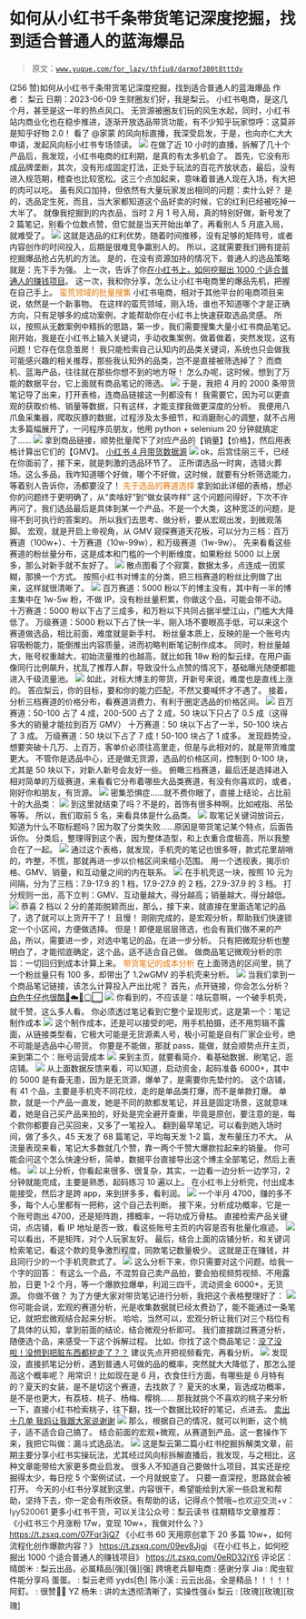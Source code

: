 # 如何从小红书千条带货笔记深度挖掘，找到适合普通人的蓝海爆品

> 原文：[`www.yuque.com/for_lazy/thfiu8/darmof380t8tttdv`](https://www.yuque.com/for_lazy/thfiu8/darmof380t8tttdv)

<ne-h2 id="2283a808" data-lake-id="2283a808"><ne-heading-ext><ne-heading-anchor></ne-heading-anchor><ne-heading-fold></ne-heading-fold></ne-heading-ext><ne-heading-content><ne-text id="u502b41a9">(256 赞)如何从小红书千条带货笔记深度挖掘，找到适合普通人的蓝海爆品</ne-text></ne-heading-content></ne-h2> <ne-p id="u1257dd9c" data-lake-id="u1257dd9c"><ne-text id="u3a2d838b">作者： 梨云</ne-text></ne-p> <ne-p id="u9589886e" data-lake-id="u9589886e"><ne-text id="u6bd5f9b9">日期：2023-06-09</ne-text></ne-p> <ne-p id="u9e15c47e" data-lake-id="u9e15c47e"><ne-text id="u5c27f0a4">生财圈友们好，我是梨云。</ne-text></ne-p> <ne-p id="ud02373ac" data-lake-id="ud02373ac"><ne-text id="u0976e4df">小红书电商，是这几个月，甚至是这一年的热点风口。</ne-text></ne-p> <ne-p id="ucb86d54e" data-lake-id="ucb86d54e"><ne-text id="u472de0cb">无货源被圈友们玩的风生水起，同时，小红书站内商业化也在稳步推进，逐渐开放选品带货功能，有不少知乎玩家惊呼：这莫非是知乎好物 2.0！</ne-text></ne-p> <ne-p id="u79260938" data-lake-id="u79260938"><ne-text id="ua19acf8f">看了 @家蒙 的风向标直播，我深受启发，于是，也向亦仁大大申请，发起风向标小红书专场领读。</ne-text></ne-p> <ne-p id="u16d66665" data-lake-id="u16d66665"><ne-card data-card-name="image" data-card-type="inline" id="EncAM" data-event-boundary="card">![](img/99f5edad7681aae58ea7b7ebeb3ee8d2.png)</ne-card></ne-p> <ne-p id="ub6273fc0" data-lake-id="ub6273fc0"><ne-text id="uda22605b">在做了近 10 小时的直播，拆解了几十个产品后，我发现，小红书电商的红利期，是真的有太多机会了。</ne-text></ne-p> <ne-p id="u5434a8e2" data-lake-id="u5434a8e2"><ne-text id="u6383cce4">首先，它没有形成品牌垄断，其次，没有形成固定打法，正处于玩法的百花齐放状态，最后，没有进入规范期，稽查也比较宽松。这三个点加起来，意味着普通人现在入场，有大把的肉可以吃。</ne-text></ne-p> <ne-p id="ude24a206" data-lake-id="ude24a206"><ne-text id="u7661afe2">虽有风口加持，但依然有大量玩家发出相同的问题：卖什么好？</ne-text></ne-p> <ne-p id="u4bfabae3" data-lake-id="u4bfabae3"><ne-text id="u14a8acff">是的，选品定生死，而且，当大家都知道这个品好卖的时候，它的红利已经被吃掉一大半了。</ne-text></ne-p> <ne-p id="u2b5a7652" data-lake-id="u2b5a7652"><ne-text id="uccaf3d12">就像我挖掘到的内衣品，当时 2 月 1 号入局，真的特别好做，新号发了 2 篇笔记，别看个位数点赞，但它就是当天开始出单了，再看别人 5 月底入局，就难受了。</ne-text></ne-p> <ne-p id="ue6374ac9" data-lake-id="ue6374ac9"><ne-card data-card-name="image" data-card-type="inline" id="UWqWI" data-event-boundary="card">![](img/25c674be0939c805fbc12644332a28a0.png)</ne-card></ne-p> <ne-p id="ucb587142" data-lake-id="ucb587142"><ne-text id="u8beab73c">这就是选品的红利优势，随着时间推移，没有足够的矩阵号，或者内容创作的时间投入，后期是很难竞争赢别人的。</ne-text></ne-p> <ne-p id="ud918d1e4" data-lake-id="ud918d1e4"><ne-text id="uce3f374a" ne-bold="true">所以，这就需要我们拥有提前挖掘爆品抢占先机的方法。</ne-text></ne-p> <ne-p id="uf3fac426" data-lake-id="uf3fac426"><ne-text id="uc6124658" ne-bold="true">是的，在没有资源加持的情况下，普通人的选品策略就是：先下手为强。</ne-text></ne-p> <ne-p id="u7a59c80a" data-lake-id="u7a59c80a"><ne-text id="u60bb799c">上一次，告诉了你</ne-text>[<ne-text id="u7d63ea42">在小红书上，如何挖掘出 1000 个适合普通人的赚钱项目</ne-text>](https://t.zsxq.com/0eRD32jY6)<ne-text id="u0018ddff">。</ne-text></ne-p> <ne-p id="u6c6c935e" data-lake-id="u6c6c935e"><ne-text id="u9b25d2b7">这一次，我和你分享，怎么让小红书电商里的爆品先机，把握在自己手上。</ne-text></ne-p> <ne-h4 id="1076e0a3" data-lake-id="1076e0a3"><ne-heading-ext><ne-heading-anchor></ne-heading-anchor><ne-heading-fold></ne-heading-fold></ne-heading-ext><ne-heading-content><ne-text id="ud935b58a" style="color: rgb(230, 115, 0);">蛮荒领域的批量搜集</ne-text></ne-heading-content></ne-h4> <ne-p id="u741e6a8a" data-lake-id="u741e6a8a"><ne-text id="u52e7c722">小红书电商，相对于其他平台的电商项目来说，依然是一个新事物。</ne-text></ne-p> <ne-p id="u0b644a84" data-lake-id="u0b644a84"><ne-text id="ue8c83cab">在这样的蛮荒领域，刚入场，谁也不知道哪个才是正确方向，只有足够多的成功案例，才能帮助你在小红书上快速获取选品灵感。</ne-text></ne-p> <ne-p id="u17ad404b" data-lake-id="u17ad404b"><ne-text id="u4d3e7c0b">所以，按照从无数案例中精拆的思路，第一步，我们需要搜集大量小红书商品笔记。</ne-text></ne-p> <ne-p id="u02a4ed26" data-lake-id="u02a4ed26"><ne-text id="u7d20dbe6">刚开始，我是在小红书上输入关键词，手动收集案例，做着做着，突然发现，这有问题！它存在信息茧房！</ne-text></ne-p> <ne-p id="uf7b04f98" data-lake-id="uf7b04f98"><ne-text id="u8c64f623">我只能检索自己认知内的品类关键词，系统也只会做我可能感兴趣的相关推荐，那些我认知外的品类，岂不是直接被筛选掉了？</ne-text></ne-p> <ne-p id="u959337d2" data-lake-id="u959337d2"><ne-text id="u1e1c7ff1">而商机、蓝海产品，往往就在那些你想不到的地方呀！</ne-text></ne-p> <ne-p id="u67ca0ac6" data-lake-id="u67ca0ac6"><ne-text id="u7dd3f702">怎么办呢，这时候，想到了万能的数据平台，它上面就有商品笔记的筛选。</ne-text></ne-p> <ne-p id="u788e29f2" data-lake-id="u788e29f2"><ne-card data-card-name="image" data-card-type="inline" id="mdrrf" data-event-boundary="card">![](img/7286a22de4ccaa8a5151db6ed10afc64.png)</ne-card></ne-p> <ne-p id="u44d4045c" data-lake-id="u44d4045c"><ne-text id="u2872d7a0">于是，我把 4 月的 2000 条带货笔记导了出来，打开表格，连商品链接这一列都没有！</ne-text></ne-p> <ne-p id="uf5501b48" data-lake-id="uf5501b48"><ne-text id="u4d9c7a9d">我需要它，因为可以更直观的获取价格、销量等数据，只有这样，才能支撑我做更深度的分析。</ne-text></ne-p> <ne-p id="ua1577523" data-lake-id="ua1577523"><ne-text id="ub9f96c71">我便用八爪鱼采集器，爬取灰豚的数据，过程涉及太多细节，和消磨耐心的调整，就不占用太多篇幅展开了，一问程序员朋友，他用 python + selenium 20 分钟就搞定了……</ne-text></ne-p> <ne-p id="ua2a2a611" data-lake-id="ua2a2a611"><ne-card data-card-name="image" data-card-type="inline" id="sXq3N" data-event-boundary="card">![](img/49251657d8efe50292d6459b7431d242.png)</ne-card></ne-p> <ne-p id="u97b0ef50" data-lake-id="u97b0ef50"><ne-text id="uf610347b">拿到商品链接，顺势批量爬下了对应产品的【销量】【价格】，然后用表格计算出它们的【GMV】。</ne-text></ne-p> <ne-p id="u5dfa8501" data-lake-id="u5dfa8501">[<ne-text id="u8da0af78">小红书 4 月带货数据源</ne-text>](https://lvcj32c4z9.feishu.cn/sheets/RGpWsV7mNhvdSDthwVmcPJuOnvN)</ne-p> <ne-p id="u8b562a28" data-lake-id="u8b562a28"><ne-card data-card-name="image" data-card-type="inline" id="S1KVf" data-event-boundary="card">![](img/5cb49e012b6a9e8232a9c90eeaec85e7.png)</ne-card></ne-p> <ne-p id="u21fd57df" data-lake-id="u21fd57df"><ne-text id="u14b331a5">ok，后宫佳丽三千，已经在你面前了，接下来，就是刺激的选品环节了。</ne-text></ne-p> <ne-p id="u81edc783" data-lake-id="u81edc783"><ne-text id="ucc3a1e84">正所谓选品一时爽，选错火葬场。这么多品，我咋知道哪个好做，哪个不好做，这时候，就要有分析筛选能力，等着别人告诉你，汤都要没了！</ne-text></ne-p> <ne-h4 id="70624996" data-lake-id="70624996"><ne-heading-ext><ne-heading-anchor></ne-heading-anchor><ne-heading-fold></ne-heading-fold></ne-heading-ext><ne-heading-content><ne-text id="u42756355" style="color: rgb(230, 115, 0);">先于选品的赛道选择</ne-text></ne-heading-content></ne-h4> <ne-p id="u163835fe" data-lake-id="u163835fe"><ne-text id="u7a2c43b5">拿到如此详细的表格，想必你的问题终于更明确了，从“卖啥好”到“做女装咋样”</ne-text></ne-p> <ne-p id="u6ba1f6f7" data-lake-id="u6ba1f6f7"><ne-text id="u37016b1e">这个问题问得好，下次不许再问了，我们选品最后是具体到某一个产品，不是一个大类，这种宽泛的问题，是得不到可执行的答案的。</ne-text></ne-p> <ne-p id="ud17cda35" data-lake-id="ud17cda35"><ne-text id="ua6b5540f">所以我们去思考、做分析，要从宏观出发，到微观落脚。</ne-text></ne-p> <ne-p id="u55349f78" data-lake-id="u55349f78"><ne-text id="u4ed71fcb">宏观，就是开启上帝视角，从 GMV 窥探赛道天花板，可以分为三档：百万赛道（100w+）、十万赛道（10w-99w），和万级赛道（1w-9w）。</ne-text></ne-p> <ne-p id="uec433189" data-lake-id="uec433189"><ne-text id="uc521a5b8">先来看看这些赛道的粉丝量分布，这是成本和门槛的一个判断维度，如果粉丝 5000 以上居多，那么对新手就不友好了。</ne-text></ne-p> <ne-p id="u603a8248" data-lake-id="u603a8248"><ne-card data-card-name="image" data-card-type="inline" id="o5Kyx" data-event-boundary="card">![](img/cdf43edf44bb950d2a0d26b749b0d933.png)</ne-card></ne-p> <ne-p id="u6c6e8b36" data-lake-id="u6c6e8b36"><ne-text id="ucc38fc00">散点图看了个寂寞，数据太多，点连成一团浆糊，那换一个方式。</ne-text></ne-p> <ne-p id="ued07d406" data-lake-id="ued07d406"><ne-text id="ue19c470e">按照小红书对博主的分类，把三档赛道的粉丝比例做了出来，这样就很清晰了。</ne-text></ne-p> <ne-p id="ub77971be" data-lake-id="ub77971be"><ne-card data-card-name="image" data-card-type="inline" id="f9iq7" data-event-boundary="card">![](img/bf3c88f253927c7ff9c2dcf0ed45d017.png)</ne-card></ne-p> <ne-p id="udfeaa074" data-lake-id="udfeaa074"><ne-text id="u6a76f9df" ne-bold="true">百万赛道</ne-text><ne-text id="ueedc045f">：5000 粉以下的博主没有，其中有一半的博主集中在 1w-5w 粉，不做 IP，没有粉丝量积累，你做这个品，可能会带不动。</ne-text></ne-p> <ne-p id="uc00c11c2" data-lake-id="uc00c11c2"><ne-text id="ud0d9b519" ne-bold="true">十万赛道</ne-text><ne-text id="uc05e3061">：5000 粉以下占了三成多，和万粉以下共同占据半壁江山，门槛大大降低了。</ne-text></ne-p> <ne-p id="uac04415c" data-lake-id="uac04415c"><ne-text id="udb71a0da" ne-bold="true">万级赛道</ne-text><ne-text id="uaab7194d">：5000 粉以下占了快一半，刚入场不要眼高手低，可以来这个赛道做选品，相比前面，难度就是新手村。</ne-text></ne-p> <ne-p id="u041f35f0" data-lake-id="u041f35f0"><ne-text id="u856a8d8e">粉丝量本质上，反映的是一个账号内容吸粉能力，能倒推出内容质量，进而初略判断笔记制作成本。</ne-text></ne-p> <ne-p id="u2001830e" data-lake-id="u2001830e"><ne-text id="ub8417036">同时，粉丝量越大，账号权重越大，初始流量推的也越高，就比如我 18w 粉的梨云绿，在用户画像同行比例飙升，扰乱了推荐人群，导致没什么点赞的情况下，基础曝光随便都能进入千级流量池。</ne-text></ne-p> <ne-p id="u929da5df" data-lake-id="u929da5df"><ne-card data-card-name="image" data-card-type="inline" id="fxXUg" data-event-boundary="card">![](img/9bb2a6b2494de529fcad2e2161984f79.png)</ne-card></ne-p> <ne-p id="u92e82d25" data-lake-id="u92e82d25"><ne-text id="u60670162">如此，对标大博主的带货，开新号来说，难度也是直线上涨的。</ne-text></ne-p> <ne-p id="u2b9a83cb" data-lake-id="u2b9a83cb"><ne-text id="u4d2ce300">答应梨云，你的目标，要和你的能力匹配，不然又要喊怀才不遇了。</ne-text></ne-p> <ne-p id="u9ca87d69" data-lake-id="u9ca87d69"><ne-text id="uea2644a9">接着，分析三档赛道的价格分布，看赛道消费力，有利于圈定选品的价格区间。</ne-text></ne-p> <ne-p id="u7f4fbea5" data-lake-id="u7f4fbea5"><ne-card data-card-name="image" data-card-type="inline" id="jXuL1" data-event-boundary="card">![](img/b12493f802598d9d7aad98abd1e26bc5.png)</ne-card></ne-p> <ne-p id="u7f1dfe44" data-lake-id="u7f1dfe44"><ne-text id="u42485894" ne-bold="true">百万赛道</ne-text><ne-text id="u474d900a">：50-100 占了 4 成，200-500 占了 2 成，50 块以下只占了 0.5 成（这得多大的销量才能拉到百万 GMV）</ne-text></ne-p> <ne-p id="uf1a1439b" data-lake-id="uf1a1439b"><ne-text id="ue63b3c74" ne-bold="true">十万赛道</ne-text><ne-text id="u1ec5b8ca">：50 块以下占了一半，50-100 块占了 3 成。</ne-text></ne-p> <ne-p id="u55e70f0f" data-lake-id="u55e70f0f"><ne-text id="u74465bd9" ne-bold="true">万级赛道</ne-text><ne-text id="u1210fdad">：50 块以下占了 7 成！50-100 块占了 1 成多。</ne-text></ne-p> <ne-p id="u8b1630dc" data-lake-id="u8b1630dc"><ne-text id="u354a4c54">发现趋势没，想要突破十几万、上百万，客单价必须往高里走，但是与此相对的，就是带货难度更大。</ne-text></ne-p> <ne-p id="u217382c6" data-lake-id="u217382c6"><ne-text id="u944207f6">不管你是选品中心，还是做无货源，选品的价格区间，控制到 0-100 块，尤其是 50 块以下，对新人新号会友好一些。</ne-text></ne-p> <ne-p id="ud6d1e4a6" data-lake-id="ud6d1e4a6"><ne-text id="ubc56da4f">俯瞰三档赛道，最后还是选择进入相对简单的万级赛道，来看看它分布着哪些大品类赛道，有没有你喜欢的，或者，刚好你和朋友，有货源。</ne-text></ne-p> <ne-p id="ub7eb17b4" data-lake-id="ub7eb17b4"><ne-card data-card-name="image" data-card-type="inline" id="XJ97D" data-event-boundary="card">![](img/fcbb279414722c0b1302cb8c5bd276cd.png)</ne-card></ne-p> <ne-p id="uab91564d" data-lake-id="uab91564d"><ne-text id="u7f4c7fcc">密集恐惧症……就不费你眼了，直接上结论，占比前十的大品类：</ne-text></ne-p> <ne-p id="udf225416" data-lake-id="udf225416"><ne-card data-card-name="image" data-card-type="inline" id="hzQKG" data-event-boundary="card">![](img/59921f86d6952b7641f770c4c7d599e0.png)</ne-card></ne-p> <ne-p id="u6fae2606" data-lake-id="u6fae2606"><ne-text id="u7ba041aa">到这里就结束了吗？不是的，首饰有很多种啊，比如戒指、吊坠等等。</ne-text></ne-p> <ne-p id="u025f4262" data-lake-id="u025f4262"><ne-text id="u372eb278">所以，我们取前 5 名，来看具体是什么品类。</ne-text></ne-p> <ne-p id="ua3aa265f" data-lake-id="ua3aa265f"><ne-card data-card-name="image" data-card-type="inline" id="vkPhE" data-event-boundary="card">![](img/fbad9b1ab77aecba0230995bffb43fd7.png)</ne-card></ne-p> <ne-p id="uacec5d58" data-lake-id="uacec5d58"><ne-text id="uc244044e">取笔记关键词放词云，知道为什么不取标题吗？因为取了分类失败……原因是带货笔记某个特点，后面告诉你。</ne-text></ne-p> <ne-p id="uca5b7f41" data-lake-id="uca5b7f41"><ne-text id="ud3f38010">分类后，整理得到这个表，因为整体造型，和上衣重合度极高，所以我整合在了一起。</ne-text></ne-p> <ne-p id="u84c1e190" data-lake-id="u84c1e190"><ne-card data-card-name="image" data-card-type="inline" id="p1NyM" data-event-boundary="card">![](img/19597748493f67e584d5d86307e2296e.png)</ne-card></ne-p> <ne-p id="u31946875" data-lake-id="u31946875"><ne-text id="ucf1999bd">通过这个表格，就发现，手机壳的笔记也很多呀，款式花里胡哨的，咋整，不慌，那就再进一步以价格区间来缩小范围。</ne-text></ne-p> <ne-p id="uc9147565" data-lake-id="uc9147565"><ne-text id="uebf9fa6d">用一个透视表，揭示价格、GMV、销量，和互动量之间的内在联系。</ne-text></ne-p> <ne-p id="uf2c25f1c" data-lake-id="uf2c25f1c"><ne-card data-card-name="image" data-card-type="inline" id="lEpsi" data-event-boundary="card">![](img/d1b4df6175d187359543c7e44b3f552c.png)</ne-card></ne-p> <ne-p id="u662e4c49" data-lake-id="u662e4c49"><ne-text id="u4f77816a">在手机壳这一块，按照 10 元为间隔，分为了三档：7.9-17.9 的 1 档，17.9-27.9 的 2 档，27.9-37.9 的 3 档。</ne-text></ne-p> <ne-p id="u22a94bf6" data-lake-id="u22a94bf6"><ne-text id="ud2567398">打分规则一出，高下立判：GMV、互动量越大，得分越高；销量越大，得分越低。</ne-text></ne-p> <ne-p id="u865aac56" data-lake-id="u865aac56"><ne-card data-card-name="image" data-card-type="inline" id="qVI1Y" data-event-boundary="card">![](img/eab60ecca9a857a60b09b718e8004cb5.png)</ne-card></ne-p> <ne-p id="u8e418067" data-lake-id="u8e418067"><ne-text id="ud9de0cac">恭喜 2 档以 2 分的差距脱颖而出，那么，接下来，就直接在里面选笔记的品了，选了就可以上货开干了！</ne-text></ne-p> <ne-p id="u644dde39" data-lake-id="u644dde39"><ne-text id="u1a3a17e0">且慢！</ne-text></ne-p> <ne-p id="u17db5a19" data-lake-id="u17db5a19"><ne-text id="uc237993c">刚刚完成的，是宏观分析，帮助我们快速锁定一个小区间，方便做选择。</ne-text></ne-p> <ne-p id="u052a8132" data-lake-id="u052a8132"><ne-text id="u58927fd2">但是！即便是层层筛选，也会有我们做不来的产品，所以，需要进一步，对选中笔记的品，在进一步分析。</ne-text></ne-p> <ne-p id="u6ef87e29" data-lake-id="u6ef87e29"><ne-text id="u5d2f75b2">只有把微观分析也整明白了，才能彻底确定，这个品，适不适合自己做。</ne-text></ne-p> <ne-p id="ue98387da" data-lake-id="ue98387da"><ne-text id="ub57cd867">做商品笔记微观分析的宗旨：一切回归到成本计算上来。</ne-text></ne-p> <ne-h4 id="213edb7e" data-lake-id="213edb7e"><ne-heading-ext><ne-heading-anchor></ne-heading-anchor><ne-heading-fold></ne-heading-fold></ne-heading-ext><ne-heading-content><ne-text id="u1b2666d2" style="color: rgb(230, 115, 0);">带货笔记的成本分析</ne-text></ne-heading-content></ne-h4> <ne-p id="u1498c0dc" data-lake-id="u1498c0dc"><ne-text id="u5cde3e6d">在上面筛选的区间里，挑了一个粉丝量只有 100 多，却带出了 1.2wGMV 的手机壳来分析。</ne-text></ne-p> <ne-p id="ub431ffe6" data-lake-id="ub431ffe6"><ne-card data-card-name="image" data-card-type="inline" id="aagNS" data-event-boundary="card">![](img/6a93ffa1ddfb5837c8d5520704be323d.png)</ne-card></ne-p> <ne-p id="uff45cd4f" data-lake-id="uff45cd4f"><ne-text id="u1de4d598">当我们拿到一个商品笔记链接，该怎么计算投入产出比呢？</ne-text></ne-p> <ne-p id="u920835e3" data-lake-id="u920835e3"><ne-text id="uf6e857f6">首先，点开链接，你会怎么分析？</ne-text>[<ne-text id="u35a53a4e">白色牛仔也很酷💭☁️🤍⚪️⬜️</ne-text>](https://www.xiaohongshu.com/explore/6447bf11000000000703bd24)</ne-p> <ne-p id="u78734510" data-lake-id="u78734510"><ne-card data-card-name="image" data-card-type="inline" id="dEyhE" data-event-boundary="card">![](img/969026404a04327ac63b5a415efe8403.png)</ne-card></ne-p> <ne-p id="u4bf1dcec" data-lake-id="u4bf1dcec"><ne-text id="ua2d4efce">你看到的，不应该是：啥玩意啊，一个破手机壳，就千赞，这么多人看。</ne-text></ne-p> <ne-p id="ued29d1d8" data-lake-id="ued29d1d8"><ne-text id="u8e35ec8f">你必须透过笔记看到它整个呈现形式，这是第一个：</ne-text><ne-text id="udf680090" ne-bold="true">笔记制作成本</ne-text></ne-p> <ne-p id="ubbfb63ca" data-lake-id="ubbfb63ca"><ne-card data-card-name="image" data-card-type="inline" id="samaI" data-event-boundary="card">![](img/3313e48ffeb959b03823f3e49053bf66.png)</ne-card></ne-p> <ne-p id="ubab27a73" data-lake-id="ubab27a73"><ne-text id="u1c772afb">这个制作成本，还是可以接受的吧，用手机拍摄，还不用剪辑不露面，从链接类型看，它极大可能是无货源素人号，极小可能是自有厂家企业号，绝不可能是选品中心带货。</ne-text></ne-p> <ne-p id="u14624588" data-lake-id="u14624588"><ne-text id="uec6a9890">你要是不能做，那就 pass，能做，就会顺势点开主页，来到第二个：</ne-text><ne-text id="u60d5fcd4" ne-bold="true">账号运营成本</ne-text></ne-p> <ne-p id="u83e574f4" data-lake-id="u83e574f4"><ne-card data-card-name="image" data-card-type="inline" id="MhwOb" data-event-boundary="card">![](img/b91e94bfdc50c9f249aa23acf50d56aa.png)</ne-card></ne-p> <ne-p id="u04ff895e" data-lake-id="u04ff895e"><ne-text id="u1bed7251">来到主页，就要看简介、看基础数据、刷笔记，逛店铺。</ne-text></ne-p> <ne-p id="ub15dc38b" data-lake-id="ub15dc38b"><ne-card data-card-name="image" data-card-type="inline" id="WN9kV" data-event-boundary="card">![](img/1f09d54c36b5c720c1683d70e8fcfb6f.png)</ne-card></ne-p> <ne-p id="u6837e635" data-lake-id="u6837e635"><ne-text id="ua14b7cc2">从上面数据反馈来看，可以知道，启动资金，起码准备 6000+，其中的 5000 是有备无患，因为是无货源，爆单了，是需要你先垫付的。</ne-text></ne-p> <ne-p id="udca5ff8d" data-lake-id="udca5ff8d"><ne-text id="ue7844448">这个店铺，有 41 个品，主要是手机壳不同花纹，走的是单品类打爆，而不是单款打爆。</ne-text></ne-p> <ne-p id="u57b0e354" data-lake-id="u57b0e354"><ne-text id="ub785c43b">单款，就是一个产品一直发，她是不同的款都发笔记，并且是固定场景，这就意味着，她是自己买产品来拍的，好处是完全避开查重，毕竟是原创，要注意的是，每个款你都要自己买回来，又多了一笔投入。</ne-text></ne-p> <ne-p id="u47976b86" data-lake-id="u47976b86"><ne-text id="ubb549304">翻到最早笔记，可以看到她入场时间，做了多久，45 天发了 68 篇笔记，平均每天发 1-2 篇，发布量压力不大。</ne-text></ne-p> <ne-p id="u5928a377" data-lake-id="u5928a377"><ne-text id="u550cb070">从流量表现来看，笔记大多数就几个赞，靠一两个千赞大爆款拉起来的销量。</ne-text></ne-p> <ne-p id="u42bd2836" data-lake-id="u42bd2836"><ne-text id="uf7375a02">你可能会问这个怎么快速分析，简单，数据平台直接导出这个博主全部笔记，然后上表格。</ne-text></ne-p> <ne-p id="ue0ce8d48" data-lake-id="ue0ce8d48"><ne-card data-card-name="image" data-card-type="inline" id="Iqgav" data-event-boundary="card">![](img/f13ed1114a20f2a8b45b370faa93b4be.png)</ne-card></ne-p> <ne-p id="u6c529c44" data-lake-id="u6c529c44"><ne-text id="udcf5fece">以上分析，你看起来很多、很复杂，其实，一边看一边分析一边学习，2 分钟就能完成，主要是熟悉，起码练习 10 遍以上。</ne-text></ne-p> <ne-p id="u6c8250d2" data-lake-id="u6c8250d2"><ne-text id="u815852e3">在小红书上分析完，付出成本能接受，然后才是跨 app，来到拼多多，看利润。</ne-text></ne-p> <ne-p id="uae274eb8" data-lake-id="uae274eb8"><ne-card data-card-name="image" data-card-type="inline" id="k65Xg" data-event-boundary="card">![](img/759cd080739bdc96ecd27e6e19518a91.png)</ne-card></ne-p> <ne-p id="u433207b4" data-lake-id="u433207b4"><ne-text id="u73e354a6">一个半月 4700，赚的多不多，每个人心里都有一把称，这个自己去判断。</ne-text></ne-p> <ne-p id="uc7bfb4c8" data-lake-id="uc7bfb4c8"><ne-text id="u16492337">接下来，分析成功概率，它是一个账号跑出 4700，还是矩阵跑，搏概率，一将功成万骨枯。</ne-text></ne-p> <ne-p id="u3f39a828" data-lake-id="u3f39a828"><ne-text id="ua491e916">直接检索产品关键词，点店铺，看 IP 地址是否一致，看这些账号主页的内容是否有批量化痕迹。</ne-text></ne-p> <ne-p id="ua7ff23e1" data-lake-id="ua7ff23e1"><ne-card data-card-name="image" data-card-type="inline" id="T52Bo" data-event-boundary="card">![](img/ae84d11c2c4b404ef310ab545a76aeff.png)</ne-card></ne-p> <ne-p id="uc6256b43" data-lake-id="uc6256b43"><ne-text id="u87d44011">可以看出，不是矩阵，对个人玩家友好。</ne-text></ne-p> <ne-p id="u252d27d6" data-lake-id="u252d27d6"><ne-text id="u8498f4f8">最后，结合上面的店铺分析，和关键词检索笔记，看这个款的竞争激烈程度，同款笔记数量极少。</ne-text></ne-p> <ne-p id="u133ebb60" data-lake-id="u133ebb60"><ne-text id="u23f6baaf">这就是正在赚钱，并且同行少的一个手机壳款式了。</ne-text></ne-p> <ne-p id="u60b23759" data-lake-id="u60b23759"><ne-card data-card-name="image" data-card-type="inline" id="EfrSJ" data-event-boundary="card">![](img/bd8d27c6af609b6cdba61dadbd185391.png)</ne-card></ne-p> <ne-p id="u51579ccc" data-lake-id="u51579ccc"><ne-text id="u21a2c60c">这么分析下来，你只需要对这个问题，给我一个字的回答：</ne-text></ne-p> <ne-p id="ud724d0d1" data-lake-id="ud724d0d1"><ne-text id="u2d240180">有这么一个品，不混剪自己卖产品拍，要会拍视频剪视频、不用露脸，日更 1-2 个月，等一个爆款拉爆单，利润三四千，流动资金 6000+，无货源。</ne-text></ne-p> <ne-p id="u7b2899f8" data-lake-id="u7b2899f8"><ne-text id="u99e4f666">你做不做？</ne-text></ne-p> <ne-p id="ub9236916" data-lake-id="ub9236916"><ne-text id="ua0cef8f6">为了方便大家对带货笔记进行分析，我把这个表格整理好了：</ne-text></ne-p> <ne-p id="u79f5d3d3" data-lake-id="u79f5d3d3"><ne-card data-card-name="image" data-card-type="inline" id="J6esY" data-event-boundary="card">![](img/23c4805898b286e3c2ca4971646c99fe.png)</ne-card></ne-p> <ne-p id="u7c614713" data-lake-id="u7c614713"><ne-text id="u4e3ae089">你可能会说，宏观的赛道分析，光是收集数据就已经太费劲了，能不能通过一条笔记，就把宏微观结合起来分析。</ne-text></ne-p> <ne-p id="u652a8671" data-lake-id="u652a8671"><ne-text id="u51a06350">哈哈，当然可以，宏观分析让我们对三个档位有了具体的认知，拿到前面的结论，结合微观分析即可。</ne-text></ne-p> <ne-p id="u13607446" data-lake-id="u13607446"><ne-text id="u51ba2e00">我们直接跳过赛道分析，随便选个品，来感受一下这个拆解过程。</ne-text></ne-p> <ne-p id="u284cecfb" data-lake-id="u284cecfb"><ne-text id="ua4673c30">比如，你找了这个商品笔记：</ne-text>[<ne-text id="uf9003289">没了没啦！没想到把脏东西都挖走了？？</ne-text>](https://www.xiaohongshu.com/explore/647dbbff000000001203f3b3?app_platform=ios&app_version=7.86.1&share_from_user_hidden=true&type=video&xhsshare=WeixinSession&appuid=636b4f32000000001f0191c5&apptime=1686193483)</ne-p> <ne-p id="u9298f6b6" data-lake-id="u9298f6b6"><ne-text id="u7773f6c5">建议先点开把视频看完，再看分析。</ne-text></ne-p> <ne-p id="u6716aad1" data-lake-id="u6716aad1"><ne-card data-card-name="image" data-card-type="inline" id="c1gqK" data-event-boundary="card">![](img/7dae10001f6dc906a13ea45dd1224be4.png)</ne-card></ne-p> <ne-p id="u3c46663a" data-lake-id="u3c46663a"><ne-text id="u1ece82e4">发现没，直接抓笔记分析，遇到普通人可做的品的概率，突然就大大降低了，那怎么提高这个概率呢？</ne-text></ne-p> <ne-p id="udb4f495c" data-lake-id="udb4f495c"><ne-text id="ua41a9115">用常识！比如现在是 6 月，衣食住行方面，有哪些是 6 月特有的？夏天的女装，是不是切这个赛道，去找款了？</ne-text></ne-p> <ne-p id="uae59f715" data-lake-id="uae59f715"><ne-text id="ue7254934">夏天的水果，盲选成功概率，是不是也更大，有荔枝、桃子、杨梅、樱桃……</ne-text></ne-p> <ne-p id="u9f190722" data-lake-id="u9f190722"><ne-text id="ucb45ce9e">那我就挑个不喜欢的桃子来分析一下，直接小红书检索桃子，往下翻，找一个数据比较好的笔记，点进去。</ne-text></ne-p> <ne-p id="u06acf08a" data-lake-id="u06acf08a">[<ne-text id="ue741103a">卖出十几单 我妈让我跟大家说谢谢</ne-text>](https://www.xiaohongshu.com/discovery/item/646c8ccd000000002702a3b5?app_platform=ios&app_version=7.86.1&noteAttributes=goods&share_from_user_hidden=true&type=normal&xhsshare=WeixinSession&appuid=636b4f32000000001f0191c5&apptime=1686217195)</ne-p> <ne-p id="u1d08a881" data-lake-id="u1d08a881"><ne-card data-card-name="image" data-card-type="inline" id="pdjJX" data-event-boundary="card">![](img/18e698a7dca4a933ad337534818e55d3.png)</ne-card></ne-p> <ne-p id="u2eb374d7" data-lake-id="u2eb374d7"><ne-text id="u4c3f558a">那么，根据自己的情况，就可以判断，这个桃子，适不适合自己搞了。</ne-text></ne-p> <ne-p id="udf228c6c" data-lake-id="udf228c6c"><ne-text id="u949e5d6c">结合前面的宏观+微观，从赛道到产品，这一套操作下来，我把它叫做：漏斗式选品法。</ne-text></ne-p> <ne-p id="u218cf866" data-lake-id="u218cf866"><ne-card data-card-name="image" data-card-type="inline" id="eX7Ut" data-event-boundary="card">![](img/3ca9be11bff866ecb767dfe4d51133d9.png)</ne-card></ne-p> <ne-p id="u836fcd93" data-lake-id="u836fcd93"><ne-text id="u7f2b2724">这是梨云第二篇小红书挖掘拆解类文章，前期主要分享小红书实操玩法，尤其经过风向标拆解直播后，我发现，与之相比，这种文章能带给大家更多商业启发。</ne-text></ne-p> <ne-p id="uc095060b" data-lake-id="uc095060b"><ne-text id="u9987d061">很多人不知道自己要做什么项目，其实还是挖掘得太少，每日挖 5 个案例试试，一个月就蜕变了。</ne-text></ne-p> <ne-p id="ud6397f91" data-lake-id="ud6397f91"><ne-text id="uf501b86d" ne-bold="true">只要一直深挖，思路就会被打开。</ne-text></ne-p> <ne-p id="u96c1ce82" data-lake-id="u96c1ce82"><ne-text id="uf647ff94">今天的小红书分享就到这里，内容很干，希望能给到大家一些启发和帮助，坚持下去，你一定会有所收获。有帮助的话，记得点个赞哦~</ne-text><ne-text id="u0363ff85" style="background-color: rgb(255, 255, 255); color: rgb(47, 48, 52);">也欢迎交流+v：lyy520061</ne-text></ne-p> <ne-p id="ue545dee3" data-lake-id="ue545dee3"><ne-text id="u980c56e9">更多小红书干货，可以关注公众号：梨云读书</ne-text></ne-p> <ne-p id="u79c90487" data-lake-id="u79c90487"><ne-text id="uf8324620" ne-bold="true">往期精华文章推荐：</ne-text></ne-p> <ne-p id="u02ef19cf" data-lake-id="u02ef19cf"><ne-text id="u9674aab4">《小红书三个月涨粉 17w，变现 10w+，我做对什么？》</ne-text></ne-p> <ne-p id="u8d883909" data-lake-id="u8d883909">[<ne-text id="u07ae6db8" ne-underline="true">https://t.zsxq.com/07Fqr3jQ7</ne-text>](https://t.zsxq.com/07Fqr3jQ7)</ne-p> <ne-p id="ude73b338" data-lake-id="ude73b338"><ne-text id="u2cc4ffe6">《小红书 60 天用原创拿下 20 多篇 10w+，如何流程化创作爆款内容？》</ne-text></ne-p> <ne-p id="u5c35488c" data-lake-id="u5c35488c">[<ne-text id="u89bd1754" ne-underline="true">https://t.zsxq.com/09ev8Jjgj</ne-text>](https://t.zsxq.com/09ev8Jjgj)</ne-p> <ne-p id="uf74a6178" data-lake-id="uf74a6178"><ne-text id="u6b5efa7b">《在小红书上，如何挖掘出 1000 个适合普通人的赚钱项目》</ne-text></ne-p> <ne-p id="u5e30d5c6" data-lake-id="u5e30d5c6">[<ne-text id="u28292851">https://t.zsxq.com/0eRD32jY6</ne-text>](https://t.zsxq.com/0eRD32jY6)</ne-p> <ne-hole id="u834281ec" data-lake-id="u834281ec"><ne-card data-card-name="hr" data-card-type="block" id="PvKGh" data-event-boundary="card"><ne-p id="u8dbf796e" data-lake-id="u8dbf796e"><ne-text id="uff40ca65">评论区：</ne-text></ne-p> <ne-p id="u0b7159c1" data-lake-id="u0b7159c1"><ne-text id="u540ab30f">晴朗☀️ : 梨云出品，必属精品[强][强][强]</ne-text> <ne-text id="uee8957fb">跨境老兵聊电商 : 感谢分享</ne-text> <ne-text id="u475eb661">Jia : 爬虫软件能分享吗</ne-text> <ne-text id="ub2ef5a4a">蛋蛋。 : 梨云老师 yyds[色]</ne-text> <ne-text id="udeb757b8">陈小溪 : 云云出品，全是精品！！！！！</ne-text> <ne-text id="u6c067fcb">阿釘。 : 很赞👍🏻</ne-text> <ne-text id="u1d04e970">YZ 杨朱 : 讲的太透彻清晰了，实操性强👍</ne-text> <ne-text id="u0c21a9d4">梨云 : [玫瑰][玫瑰][玫瑰]</ne-text></ne-p></ne-card></ne-hole>